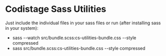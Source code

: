 # Codistage Sass Utilities

Just include the individual files in your sass files or run (after installing sass in your system):
* sass --watch src/bundle.scss:cs-utilities-bundle.css --style compressed
* sass src/bundle.scss:cs-utilities-bundle.css --style compressed